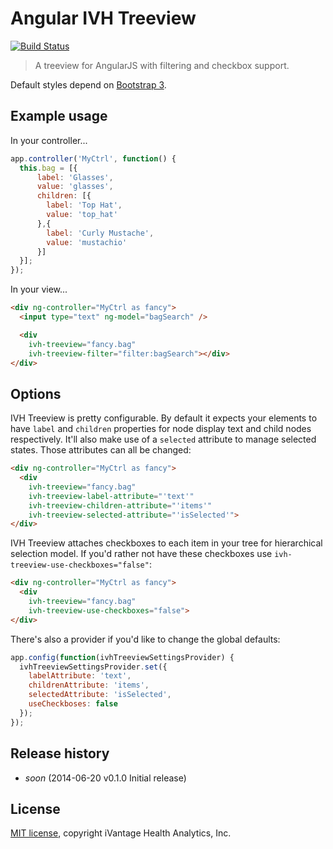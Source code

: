 # Angular IVH Treeview

[![Build Status][travis-img]][travis-link]

> A treeview for AngularJS with filtering and checkbox support.

Default styles depend on [Bootstrap 3][bootstrap].

## Example usage

In your controller...

```javascript
app.controller('MyCtrl', function() {
  this.bag = [{
      label: 'Glasses',
      value: 'glasses',
      children: [{
        label: 'Top Hat',
        value: 'top_hat'
      },{
        label: 'Curly Mustache',
        value: 'mustachio'
      }]
  }];
});
```

In your view...

```html
<div ng-controller="MyCtrl as fancy">
  <input type="text" ng-model="bagSearch" />

  <div
    ivh-treeview="fancy.bag"
    ivh-treeview-filter="filter:bagSearch"></div>
</div>
```

## Options

IVH Treeview is pretty configurable. By default it expects your elements to have
`label` and `children` properties for node display text and child nodes
respectively. It'll also make use of a `selected` attribute to manage selected
states. Those attributes can all be changed:

```html
<div ng-controller="MyCtrl as fancy">
  <div
    ivh-treeview="fancy.bag"
    ivh-treeview-label-attribute="'text'"
    ivh-treeview-children-attribute="'items'"
    ivh-treeview-selected-attribute="'isSelected'">
</div>
```

IVH Treeview attaches checkboxes to each item in your tree for hierarchical
selection model. If you'd rather not have these checkboxes use
`ivh-treeview-use-checkboxes="false"`:

```html
<div ng-controller="MyCtrl as fancy">
  <div
    ivh-treeview="fancy.bag"
    ivh-treeview-use-checkboxes="false">
</div>
```

There's also a provider if you'd like to change the global defaults:

```javascript
app.config(function(ivhTreeviewSettingsProvider) {
  ivhTreeviewSettingsProvider.set({
    labelAttribute: 'text',
    childrenAttribute: 'items',
    selectedAttribute: 'isSelected',
    useCheckboses: false
  });
});
```


## Release history

- *soon* (2014-06-20 v0.1.0 Initial release)


## License

[MIT license][license], copyright iVantage Health Analytics, Inc.

[license]: https://raw.github.com/ivantage/angular-ivh-treeview/master/LICENSE-MIT 
[bootstrap]: http://getbootstrap.com/
[travis-img]: https://travis-ci.org/ivantage/angular-ivh-treeview.svg?branch=master
[travis-link]: https://travis-ci.org/ivantage/angular-ivh-treeview
